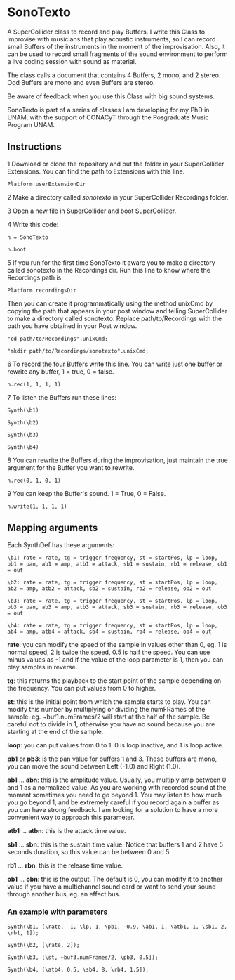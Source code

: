 # SonoTexto
A SuperCollider class to record and play Buffers. I write this Class to improvise with musicians that play acoustic instruments, so I can record small Buffers of the instruments in the moment of the improvisation. Also, it can be used to record small fragments of the sound environment to perform a live coding session with sound as material.

The class calls a document that contains 4 Buffers, 2 mono, and 2 stereo. Odd Buffers are mono and even Buffers are stereo.

Be aware of feedback when you use this Class with big sound systems.

SonoTexto is part of a series of classes I am developing for my PhD in UNAM, with the support of CONACyT through the Posgraduate Music Program UNAM.

## Instructions
1 Download or clone the repository and put the folder in your SuperCollider Extensions. You can find the path to Extensions with this line.

```
Platform.userExtensionDir
```

2 Make a directory called *sonotexto* in your SuperCollider Recordings folder.

3 Open a new file in SuperCollider and boot SuperCollider.

4 Write this code:

```
n = SonoTexto

n.boot
```
5 If you run for the first time SonoTexto it aware you to make a directory called sonotexto in the Recordings dir. Run this line to know where the Recordings path is.

```
Platform.recordingsDir
```

Then you can create it programmatically using the method unixCmd by copying the path that appears in your post window and telling SuperCollider to make a directory called sonotexto. Replace path/to/Recordings with the path you have obtained in your Post window.

```
"cd path/to/Recordings".unixCmd;

"mkdir path/to/Recordings/sonotexto".unixCmd;
```

6 To record the four Buffers write this line. You can write just one buffer or rewrite any buffer, 1 = true, 0 = false.

```
n.rec(1, 1, 1, 1)
```

7 To listen the Buffers run these lines:

```
Synth(\b1)

Synth(\b2)

Synth(\b3)

Synth(\b4)
```

8 You can rewrite the Buffers during the improvisation, just maintain the true argument for the Buffer you want to rewrite.

```
n.rec(0, 1, 0, 1)
```

9 You can keep the Buffer's sound. 1 = True, 0 = False.

```
n.write(1, 1, 1, 1)
```

## Mapping arguments
Each SynthDef has these arguments:

```
\b1: rate = rate, tg = trigger frequency, st = startPos, lp = loop, pb1 = pan, ab1 = amp, atb1 = attack, sb1 = sustain, rb1 = release, ob1 = out

\b2: rate = rate, tg = trigger frequency, st = startPos, lp = loop, ab2 = amp, atb2 = attack, sb2 = sustain, rb2 = release, ob2 = out

\b3: rate = rate, tg = trigger frequency, st = startPos, lp = loop, pb3 = pan, ab3 = amp, atb3 = attack, sb3 = sustain, rb3 = release, ob3 = out

\b4: rate = rate, tg = trigger frequency, st = startPos, lp = loop, ab4 = amp, atb4 = attack, sb4 = sustain, rb4 = release, ob4 = out
```

**rate**: you can modify the speed of the sample in values other than 0, eg. 1 is normal speed, 2 is twice the speed, 0.5 is half the speed. You can use minus values as -1 and if the value of the loop parameter is 1, then you can play samples in reverse.

**tg**: this returns the playback to the start point of the sample depending on the frequency. You can put values from 0 to higher.

**st**: this is the initial point from which the sample starts to play. You can modify this number by multiplying or dividing the numFRames of the sample. eg. ~buf1.numFrames/2 will start at the half of the sample. Be careful not to divide in 1, otherwise you have no sound because you are starting at the end of the sample.

**loop**: you can put values from 0 to 1. 0 is loop inactive, and 1 is loop active.

**pb1** or **pb3**: is the pan value for buffers 1 and 3. These buffers are mono, you can move the sound between Left (-1.0) and Right (1.0).

**ab1** ... **abn**: this is the amplitude value. Usually, you multiply amp between 0 and 1 as a normalized value. As you are working with recorded sound at the moment sometimes you need to go beyond 1. You may listen to how much you go beyond 1, and be extremely careful if you record again a buffer as you can have strong feedback. I am looking for a solution to have a more convenient way to approach this parameter.

**atb1** ... **atbn**: this is the attack time value.

**sb1** ... **sbn**: this is the sustain time value. Notice that buffers 1 and 2 have 5 seconds duration, so this value can be between 0 and 5.

**rb1** ... **rbn**: this is the release time value.

**ob1** ... **obn**: this is the output. The default is 0, you can modify it to another value if you have a multichannel sound card or want to send your sound through another bus, eg. an effect bus.

### An example with parameters

```
Synth(\b1, [\rate, -1, \lp, 1, \pb1, -0.9, \ab1, 1, \atb1, 1, \sb1, 2, \rb1, 1]);

Synth(\b2, [\rate, 2]);

Synth(\b3, [\st, ~buf3.numFrames/2, \pb3, 0.5]);

Synth(\b4, [\atb4, 0.5, \sb4, 8, \rb4, 1.5]);
```
